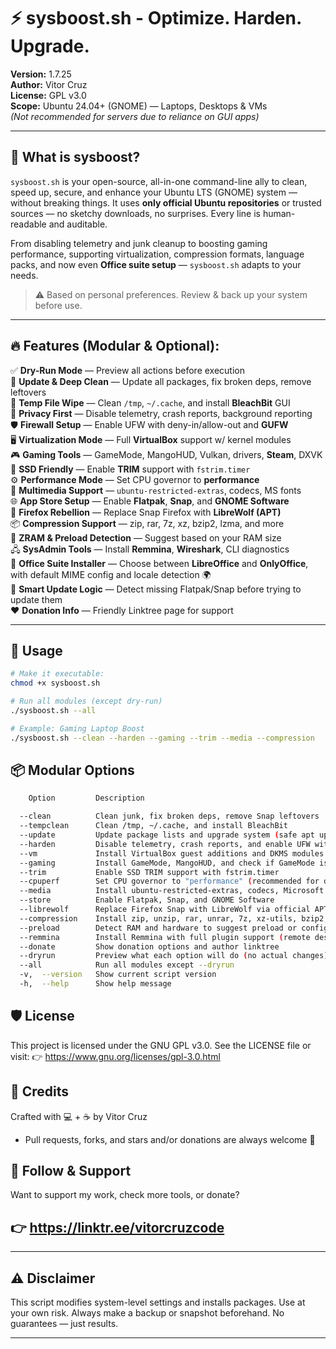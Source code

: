 # ⚡ sysboost.sh - Optimize. Harden. Upgrade.

**Version:** 1.7.25  
**Author:** Vitor Cruz  
**License:** GPL v3.0  
**Scope:** Ubuntu 24.04+ (GNOME) — Laptops, Desktops & VMs  
*(Not recommended for servers due to reliance on GUI apps)*

---

## 🧰 What is sysboost?

`sysboost.sh` is your open-source, all-in-one command-line ally to clean, speed up, secure, and enhance your Ubuntu LTS (GNOME) system — without breaking things. It uses **only official Ubuntu repositories** or trusted sources — no sketchy downloads, no surprises. Every line is human-readable and auditable.

From disabling telemetry and junk cleanup to boosting gaming performance, supporting virtualization, compression formats, language packs, and now even **Office suite setup** — `sysboost.sh` adapts to your needs.

> ⚠️ Based on personal preferences. Review & back up your system before use.

---

## 🔥 Features (Modular & Optional):

✅ **Dry-Run Mode** — Preview all actions before execution  
🧼 **Update & Deep Clean** — Update all packages, fix broken deps, remove leftovers  
🧹 **Temp File Wipe** — Clean `/tmp`, `~/.cache`, and install **BleachBit** GUI  
🔐 **Privacy First** — Disable telemetry, crash reports, background reporting  
🛡️ **Firewall Setup** — Enable UFW with deny-in/allow-out and **GUFW**  
🖥️ **Virtualization Mode** — Full **VirtualBox** support w/ kernel modules  
🎮 **Gaming Tools** — GameMode, MangoHUD, Vulkan, drivers, **Steam**, DXVK  
💾 **SSD Friendly** — Enable **TRIM** support with `fstrim.timer`  
⚙️ **Performance Mode** — Set CPU governor to **performance**  
🎵 **Multimedia Support** — `ubuntu-restricted-extras`, codecs, MS fonts  
🌐 **App Store Setup** — Enable **Flatpak**, **Snap**, and **GNOME Software**  
🦊 **Firefox Rebellion** — Replace Snap Firefox with **LibreWolf (APT)**  
📦 **Compression Support** — zip, rar, 7z, xz, bzip2, lzma, and more  
🔁 **ZRAM & Preload Detection** — Suggest based on your RAM size  
🖧 **SysAdmin Tools** — Install **Remmina**, **Wireshark**, CLI diagnostics  
📝 **Office Suite Installer** — Choose between **LibreOffice** and **OnlyOffice**, with default MIME config and locale detection 🌍  
🧠 **Smart Update Logic** — Detect missing Flatpak/Snap before trying to update them  
❤️ **Donation Info** — Friendly Linktree page for support 

---

## 🧪 Usage

```bash
# Make it executable:
chmod +x sysboost.sh

# Run all modules (except dry-run)
./sysboost.sh --all

# Example: Gaming Laptop Boost
./sysboost.sh --clean --harden --gaming --trim --media --compression
```

## 📦 Modular Options
```bash
    Option         Description

  --clean          Clean junk, fix broken deps, remove Snap leftovers
  --tempclean      Clean /tmp, ~/.cache, and install BleachBit
  --update         Update package lists and upgrade system (safe apt update + upgrade)
  --harden         Disable telemetry, crash reports, and enable UFW with GUI
  --vm             Install VirtualBox guest additions and DKMS modules
  --gaming         Install GameMode, MangoHUD, and check if GameMode is active
  --trim           Enable SSD TRIM support with fstrim.timer
  --cpuperf        Set CPU governor to "performance" (recommended for desktops)
  --media          Install ubuntu-restricted-extras, codecs, Microsoft fonts
  --store          Enable Flatpak, Snap, and GNOME Software
  --librewolf      Replace Firefox Snap with LibreWolf via official APT repo
  --compression    Install zip, unzip, rar, unrar, 7z, xz-utils, bzip2, and lzma
  --preload        Detect RAM and hardware to suggest preload or configure ZRAM
  --remmina        Install Remmina with full plugin support (remote desktop client)
  --donate         Show donation options and author linktree
  --dryrun         Preview what each option will do (no actual changes)
  --all            Run all modules except --dryrun
  -v,  --version   Show current script version
  -h,  --help      Show help message
```

## 🛡️ License
This project is licensed under the GNU GPL v3.0.
See the LICENSE file or visit:
👉 https://www.gnu.org/licenses/gpl-3.0.html

## 👤 Credits
Crafted with 💻 + ☕ by Vitor Cruz
- Pull requests, forks, and stars and/or donations are always welcome 🌟

## 👋 Follow & Support
Want to support my work, check more tools, or donate?
## 👉 https://linktr.ee/vitorcruzcode

---

## ⚠️ Disclaimer
This script modifies system-level settings and installs packages.
Use at your own risk. Always make a backup or snapshot beforehand.
No guarantees — just results.

---
